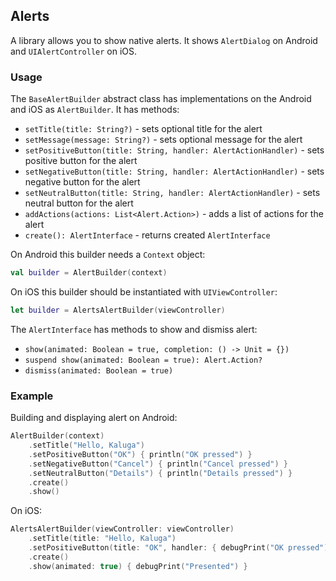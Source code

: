 ## Alerts

A library allows you to show native alerts.
It shows `AlertDialog` on Android and `UIAlertController` on iOS.

### Usage
The `BaseAlertBuilder` abstract class has implementations on the Android and iOS as `AlertBuilder`.
It has methods:
- `setTitle(title: String?)` - sets optional title for the alert
- `setMessage(message: String?)` - sets optional message for the alert
- `setPositiveButton(title: String, handler: AlertActionHandler)` - sets positive button for the alert
- `setNegativeButton(title: String, handler: AlertActionHandler)` - sets negative button for the alert
- `setNeutralButton(title: String, handler: AlertActionHandler)` - sets neutral button for the alert
- `addActions(actions: List<Alert.Action>)` - adds a list of actions for the alert
- `create(): AlertInterface` - returns created `AlertInterface`

On Android this builder needs a `Context` object:

```kotlin
val builder = AlertBuilder(context)
```

On iOS this builder should be instantiated with `UIViewController`:

```swift
let builder = AlertsAlertBuilder(viewController)
```

The `AlertInterface` has methods to show and dismiss alert:
- `show(animated: Boolean = true, completion: () -> Unit = {})`
- `suspend show(animated: Boolean = true): Alert.Action?`
- `dismiss(animated: Boolean = true)`

### Example

Building and displaying alert on Android:

```kotlin
AlertBuilder(context)
    .setTitle("Hello, Kaluga")
    .setPositiveButton("OK") { println("OK pressed") }
    .setNegativeButton("Cancel") { println("Cancel pressed") }
    .setNeutralButton("Details") { println("Details pressed") }
    .create()
    .show()
```

On iOS:

```swift
AlertsAlertBuilder(viewController: viewController)
    .setTitle(title: "Hello, Kaluga")
    .setPositiveButton(title: "OK", handler: { debugPrint("OK pressed") } )
    .create()
    .show(animated: true) { debugPrint("Presented") }
```


